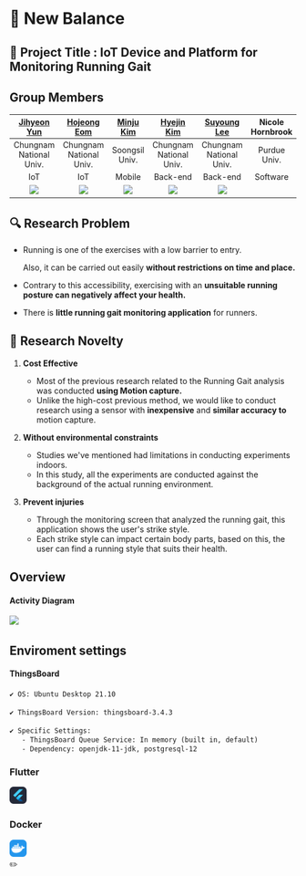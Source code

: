 # 👣 New Balance

## 📌 Project Title : IoT Device and Platform for Monitoring Running Gait


## Group Members

<div align="center">
  
|[Jihyeon Yun](https://avatars.githubusercontent.com/u/81208791?v=4)|[Hojeong Eom](https://github.com/DobiIsFree)|[Minju Kim](https://github.com/mjkim1019)|[Hyejin Kim](https://github.com/WZNT-KimHyeJin)|[Suyoung Lee](https://github.com/vime-ux)|Nicole Hornbrook
|:----:|:----:|:----:|:----:|:----:|:----:|
|Chungnam National Univ.|Chungnam National Univ.|Soongsil Univ.|Chungnam National Univ.|Chungnam National Univ.| Purdue Univ.
|IoT|IoT|Mobile|Back-end|Back-end|Software|
|<img src="https://avatars.githubusercontent.com/u/81208791?v=4" width="150">|<img src="https://avatars.githubusercontent.com/u/52994616?v=4" width="150">|<img src="https://avatars.githubusercontent.com/u/50831854?v=4" width="185">|<img src="https://avatars.githubusercontent.com/u/62338783?v=4" width="150">|<img src ="https://avatars.githubusercontent.com/u/84793929?v=4" width="150">|
</div>

## 🔍 Research Problem
- Running is one of the exercises with a low barrier to entry.
    
    Also, it can be carried out easily **without restrictions on time and place.**
    
- Contrary to this accessibility, exercising with an **unsuitable running posture can negatively affect your health.**
- There is **little running gait monitoring application** for runners.



## 👑 Research Novelty

1. **Cost Effective**
    - Most of the previous research related to the Running Gait analysis was conducted **using Motion capture.**
    - Unlike the high-cost previous method, we would like to conduct research using a sensor with **inexpensive** and **similar accuracy to** motion capture.
    
2. **Without environmental constraints**
    - Studies we've mentioned had limitations in conducting experiments indoors.
    - In this study, all the experiments are conducted against the background of the actual running environment.
    
3. **Prevent injuries**
    - Through the monitoring screen that analyzed the running gait, this application shows the user's strike style.
    - Each strike style can impact certain body parts, based on this, the user can find a running style that suits their health.


## Overview

#### Activity Diagram


<left><img src = "https://cdn.discordapp.com/attachments/1064650243230154827/1069692356179271762/MonitoringRunningGait.drawio_1.png" width = "800" >

## Enviroment settings
  
  #### ThingsBoard
 
    ✔️ OS: Ubuntu Desktop 21.10
    
    ✔️ ThingsBoard Version: thingsboard-3.4.3
    
    ✔️ Specific Settings:
       - ThingsBoard Queue Service: In memory (built in, default)
       - Dependency: openjdk-11-jdk, postgresql-12
  
### Flutter
<img src="https://github.com/tandpfun/skill-icons/raw/main/icons/Flutter-Dark.svg" width=30 /> 

### Docker
<img src="https://github.com/tandpfun/skill-icons/raw/main/icons/Docker.svg" width=30 />

<aside>
✏️

</aside>
